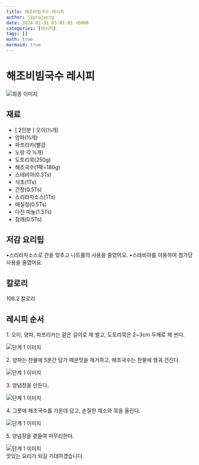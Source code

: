 ```yaml
---
title: 해조비빔국수 레시피
author: jjprojectg
date: 2024-01-31 03:01:01 +0000
categories: [레시피]
tags: []
math: true
mermaid: true
---
```

<meta name="og:type" content="website"/>
<meta charset="UTF-8"/>
<div class="header">
  <h1>해조비빔국수 레시피</h1>
</div>

<div class="container my-4">
  <div class="row">
    <div class="col-12 col-md-6">
      <div class="recipe-image">
        <img src="https://www.foodsafetykorea.go.kr/common/ecmFileView.do?ecm_file_no=1NxK4VJe-oV" class="step-image" alt="최종 이미지"/>
      </div>
    </div>
    <div class="col-12 col-md-6">
      <div class="ingredients">
        <h2>재료</h2>
        <ul class="card">
          <li> [ 2인분 ] 오이(⅓개) </li>
          <li>  양파(⅓개) </li>
          <li>  파프리카(빨강 </li>
          <li>  노랑 각 ½개) </li>
          <li>  도토리묵(250g) </li>
          <li>  해조국수(1팩=180g) </li>
          <li>  스테비아(0.3Ts) </li>
          <li>  식초(1Ts) </li>
          <li>  간장(0.5Ts) </li>
          <li>  스리라차소스(1Ts) </li>
          <li>  매실청(0.5Ts) </li>
          <li>  다진 마늘(1.5Ts) </li>
          <li>  참깨(0.5Ts) </li>
</ul>
      </div>
    </div>
    <div class="col-12 col-md-6">
      <div class="ingredients">
        <h2>저감 요리팁</h2>
        <div class="card"> 
          <p>
            •스리라차소스로 간을 맞추고 나트륨의 사용을 줄였어요.
•스테비아를 이용하여 첨가당 사용을 줄였어요.
          </p>
        </div>
      </div>
      <div class="ingredients">
        <h2>칼로리</h2>
        <div class="card"> 
          <p>
            106.2 칼로리
          </p>
        </div>
      </div>
    </div>
  </div>

  <h2 class="my-4">레시피 순서</h2>
  <div class="card recipe-card">
    <div class="card-body recipe-step">
      <p class="card-text step-description">1. 오이, 양파, 파프리카는 같은 길이로 채 썰고, 도토리묵은 2~3cm 두께로 채 썬다.</p>
      <img src="https://www.foodsafetykorea.go.kr/common/ecmFileView.do?ecm_file_no=1NxSkgr91Ik" alt="단계 1 이미지" class="step-image"/>
    </div>
  </div>
  <div class="card recipe-card">
    <div class="card-body recipe-step">
      <p class="card-text step-description">2. 양파는 찬물에 5분간 담가 매운맛을 제거하고, 해조국수는 찬물에 헹궈 건진다.</p>
      <img src="https://www.foodsafetykorea.go.kr/common/ecmFileView.do?ecm_file_no=1NxSkgr91K0" alt="단계 1 이미지" class="step-image"/>
    </div>
  </div>
  <div class="card recipe-card">
    <div class="card-body recipe-step">
      <p class="card-text step-description">3. 양념장을 만든다.</p>
      <img src="https://www.foodsafetykorea.go.kr/common/ecmFileView.do?ecm_file_no=1NxSkgr91LL" alt="단계 1 이미지" class="step-image"/>
    </div>
  </div>
  <div class="card recipe-card">
    <div class="card-body recipe-step">
      <p class="card-text step-description">4. 그릇에 해조국수를 가운데 담고, 손질한 채소와 묵을 올린다.</p>
      <img src="https://www.foodsafetykorea.go.kr/common/ecmFileView.do?ecm_file_no=1NxSkgr91N4" alt="단계 1 이미지" class="step-image"/>
    </div>
  </div>
  <div class="card recipe-card">
    <div class="card-body recipe-step">
      <p class="card-text step-description">5. 양념장을 곁들여 마무리한다.</p>
      <img src="https://www.foodsafetykorea.go.kr/common/ecmFileView.do?ecm_file_no=1NxSkgr91Ra" alt="단계 1 이미지" class="step-image"/>
    </div>
  </div>

</div>
맛있는 요리가 되길 기대하겠습니다.
